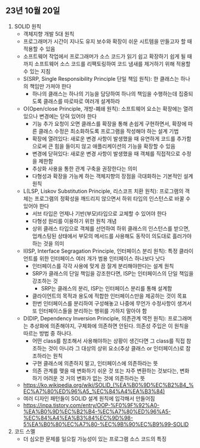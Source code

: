 ## 23년 10월 20일

1. SOLID 원칙
    - 객체지향 개발 5대 원칙
    - 프로그래머가 시간이 지나도 유지 보수와 확장이 쉬운 시트템을 만들고자 할 때 적용할 수 있음
    - 소프트웨어 작업에서 프로그래머가 소스 코드가 읽기 쉽고 확장하기 쉽게 될 때까지 소프트웨어 소스 코드를 리팩토링하여 코드 냄새를 제거하기 위해 적용할 수 있는 지침
    - S(SRP, Single Responsibility Principle 단일 책임 원칙): 한 클래스는 하나의 책임만 가져야 한다
        - 하나의 클래스는 하나의 기능을 담당하여 하나의 책임을 수행하는데 집중되도록 클래스를 따로따로 여러개 설계하라
    - O(Open/close Principle, 개방-폐쇄 원칙): 소프트웨어 요소는 확장에는 열려 있으나 변경에는 닫혀 있어야 한다
        - 기능 추가 요청이 오면 클래스를 확장을 통해 손쉽게 구현하면서, 확장에 따른 클래스 수정은 최소화하도록 프로그램을 작성해야 하는 설계 기법
        - 확장에 열려있다: 새로운 변경 사항이 발생했을 때 유연하게 코드를 추가함으로써 큰 힘을 들이지 않고 애플리케이션의 기능을 확장할 수 있음
        - 변경에 닫혀있다: 새로운 변경 사항이 발생했을 때 객체를 직접적으로 수정을 제한함
        - 추상화 사용을 통한 관계 구축을 권장한다는 의미
        - 다형성과 확장을 가능케 하는 객체지향의 장점을 극대화하는 기본적인 설계 원칙
    - L(LSP, Liskov Substitution Principle, 리스코프 치환 원칙): 프로그램의 객체는 프로그램의 정확성을 깨드리지 않으면서 하위 타입의 인스턴스로 바꿀 수 있어야 한다
        - 서브 타입은 언제나 기반(부모)타입으로 교체할 수 있어야 한다
        - 다형성 원리를 이용하기 위한 원칙 개념
        - 상위 클래스 타입으로 객체를 선언하여 하위 클래스의 인스턴스를 받으면, 업캐스팅된 상태에서 부모의 메서드를 사용해도 동작이 의도대로 흘러가야 하는 것을 의미
    - I(ISP, Interface Segragation Principle, 인터페이스 분리 원칙): 특정 클라이언트를 위한 인터페이스 여러 개가 범용 인터페이스 하나보다 낫다
        - 인터페이스를 각각 사용에 맞게 끔 잘게 분리해야한다는 설계 원칙
        - SRP가 클래스의 단일 책임을 강조한다면, ISP는 인터페이스의 단일 책임을 강조하는 것
            - SRP는 클래스의 분리, ISP는 인터페이스 분리를 통해 설계함
        - 클라이언트의 목적과 용도에 적합한 인터페이스만을 제공하는 것이 목표
        - 한번 인터페이스를 분리하여 구성해놓고 나중에 무언가 수정사항이 생겨서 또 인터페이스들을 분리하는 행위를 가하지 말아야 함 
    - D(DIP, Dependency Inversion Principle, 의존관계 역전 원칙): 프로그래머는 추상화에 의존해야지, 구체화에 의존하면 안된다. 의존성 주입은 이 원칙을 따르는 방법 중 하나다.
        - 어떤 class를 참조해서 사용해야하는 상황이 생긴다면 그 class를 직접 참조하는 것이 아니라 그 대상의 상위 요소(추상 클래스 or 인터페이스)로 참조하라는 원칙
        - 구현 클래스에 의존하지 말고, 인터페이스에 의존하라는 뜻
        - 의존 관계를 맺을 때 변화하기 쉬운 것 또는 자주 변환하는 것보다는, 변화하기 어려운 것 거의 변화가 없는 것에 의존하라는 뜻
    - https://ko.wikipedia.org/wiki/SOLID_(%EA%B0%9D%EC%B2%B4_%EC%A7%80%ED%96%A5_%EC%84%A4%EA%B3%84)
    - 여러 디자인 패턴들이 SOLID 설계 원칙에 입각해서 만들어짐
    - https://inpa.tistory.com/entry/OOP-%F0%9F%92%A0-%EA%B0%9D%EC%B2%B4-%EC%A7%80%ED%96%A5-%EC%84%A4%EA%B3%84%EC%9D%98-5%EA%B0%80%EC%A7%80-%EC%9B%90%EC%B9%99-SOLID
2. 코드 스멜
    - 더 심오한 문제를 일으킬 가능성이 있는 프로그램 소스 코드의 특징